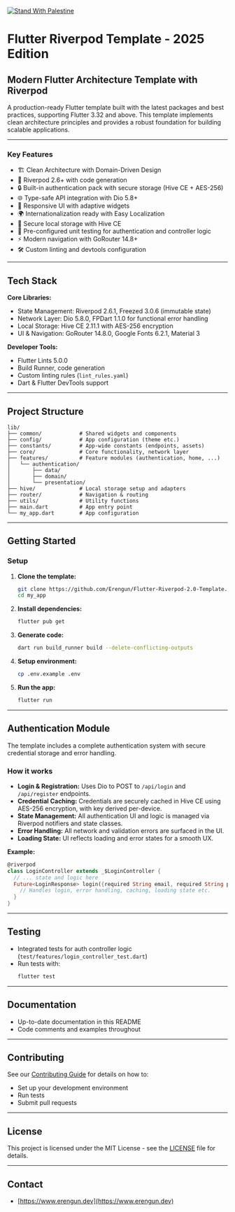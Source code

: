[![Stand With Palestine](https://raw.githubusercontent.com/TheBSD/StandWithPalestine/main/banner-no-action.svg)](https://thebsd.github.io/StandWithPalestine)
# Flutter Riverpod Template - 2025 Edition

## Modern Flutter Architecture Template with Riverpod

A production-ready Flutter template built with the latest packages and best practices, supporting Flutter 3.32 and above. This template implements clean architecture principles and provides a robust foundation for building scalable applications.

---

### Key Features

- 🏗️ Clean Architecture with Domain-Driven Design
- 🎯 Riverpod 2.6+ with code generation
- 🔒 Built-in authentication pack with secure storage (Hive CE + AES-256)
- 🌐 Type-safe API integration with Dio 5.8+
- 📱 Responsive UI with adaptive widgets
- 🌍 Internationalization ready with Easy Localization
- 💾 Secure local storage with Hive CE
- 🧪 Pre-configured unit testing for authentication and controller logic
- ⚡ Modern navigation with GoRouter 14.8+
- 🛠️ Custom linting and devtools configuration

---

## Tech Stack

**Core Libraries:**
- State Management: Riverpod 2.6.1, Freezed 3.0.6 (immutable state)
- Network Layer: Dio 5.8.0, FPDart 1.1.0 for functional error handling
- Local Storage: Hive CE 2.11.1 with AES-256 encryption
- UI & Navigation: GoRouter 14.8.0, Google Fonts 6.2.1, Material 3

**Developer Tools:**
- Flutter Lints 5.0.0
- Build Runner, code generation
- Custom linting rules (`lint_rules.yaml`)
- Dart & Flutter DevTools support

---

## Project Structure

```
lib/
├── common/            # Shared widgets and components
├── config/            # App configuration (theme etc.)
├── constants/         # App-wide constants (endpoints, assets)
├── core/              # Core functionality, network layer
├── features/          # Feature modules (authentication, home, ...)
│   └── authentication/
│       ├── data/
│       ├── domain/
│       └── presentation/
├── hive/              # Local storage setup and adapters
├── router/            # Navigation & routing
├── utils/             # Utility functions
├── main.dart          # App entry point
└── my_app.dart        # App configuration
```

---

## Getting Started


### Setup

1. **Clone the template:**
    ```bash
    git clone https://github.com/Erengun/Flutter-Riverpod-2.0-Template.git my_app
    cd my_app
    ```

2. **Install dependencies:**
    ```bash
    flutter pub get
    ```

3. **Generate code:**
    ```bash
    dart run build_runner build --delete-conflicting-outputs
    ```

4. **Setup environment:**
    ```bash
    cp .env.example .env
    ```

5. **Run the app:**
    ```bash
    flutter run
    ```

---

## Authentication Module

The template includes a complete authentication system with secure credential storage and error handling.

### How it works

- **Login & Registration:** Uses Dio to POST to `/api/login` and `/api/register` endpoints.
- **Credential Caching:** Credentials are securely cached in Hive CE using AES-256 encryption, with key derived per-device.
- **State Management:** All authentication UI and logic is managed via Riverpod notifiers and state classes.
- **Error Handling:** All network and validation errors are surfaced in the UI.
- **Loading State:** UI reflects loading and error states for a smooth UX.

**Example:**
```dart
@riverpod
class LoginController extends _$LoginController {
  // ... state and logic here
  Future<LoginResponse> login({required String email, required String password}) async {
    // Handles login, error handling, caching, loading state etc.
  }
}
```
---

## Testing

- Integrated tests for auth controller logic (`test/features/login_controller_test.dart`)
- Run tests with:
    ```bash
    flutter test
    ```

---

## Documentation

- Up-to-date documentation in this README
- Code comments and examples throughout

---

## Contributing

See our [Contributing Guide](CONTRIBUTING.md) for details on how to:
- Set up your development environment
- Run tests
- Submit pull requests

---

## License

This project is licensed under the MIT License - see the [LICENSE](LICENSE) file for details.

---

## Contact

- [https://www.erengun.dev](https://www.erengun.dev)
